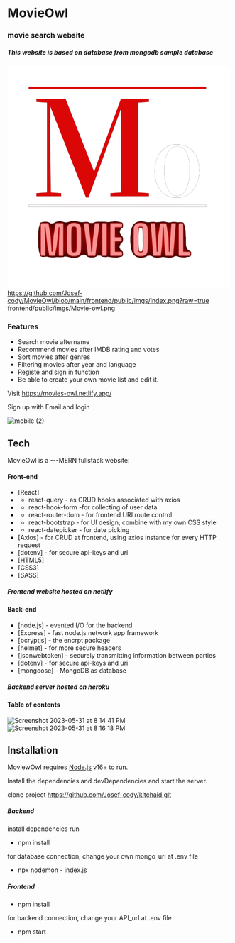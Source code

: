 # MovieOwl
 
### movie search website

##### This website is based on database from mongodb sample database
![logo](https://github.com/Josef-cody/MovieOwl/blob/main/frontend/public/imgs/Movie-owl.png?raw=true)
https://github.com/Josef-cody/MovieOwl/blob/main/frontend/public/imgs/index.png?raw=true
frontend/public/imgs/Movie-owl.png

### Features
- Search movie aftername
- Recommend movies after IMDB rating and votes
- Sort movies after genres
- Filtering movies after year and language
- Registe and sign in function
- Be able to create your own movie list and edit it.

Visit https://movies-owl.netlify.app/

Sign up with Email and login


![mobile (2)](https://github.com/Josef-cody/kitchaid/assets/85129283/31ecc762-264b-485c-aea2-303dbdf227ce)


## Tech

MovieOwl is a ---MERN fullstack website:
#### Front-end
- [React] 
- - react-query - as CRUD hooks associated with axios
- - react-hook-form  -for collecting of user data
- - react-router-dom - for frontend URI route control
- - react-bootstrap - for UI design, combine with my own CSS style
- - react-datepicker - for date picking
- [Axios] - for CRUD at frontend, using axios instance for every HTTP request
- [dotenv] - for secure api-keys and uri
- [HTML5] 
- [CSS3]
- [SASS]

##### Frontend website hosted on netlify

#### Back-end
- [node.js] - evented I/O for the backend
- [Express] - fast node.js network app framework
- [bcryptjs] - the encrpt package
- [helmet] - for more secure headers
- [jsonwebtoken] - securely transmitting information between parties
- [dotenv] - for secure api-keys and uri
- [mongoose] - MongoDB as database

##### Backend server hosted on heroku

#### Table of contents
![Screenshot 2023-05-31 at 8 14 41 PM](https://github.com/Josef-cody/kitchaid/assets/85129283/dd2f6089-ba99-4207-8ebe-f410e94ca3b5) <br/>
![Screenshot 2023-05-31 at 8 16 18 PM](https://github.com/Josef-cody/kitchaid/assets/85129283/584f2bcc-b422-4481-9e2e-7e095a7adf0f)

## Installation

MoviewOwl requires [Node.js](https://nodejs.org/) v16+ to run.

Install the dependencies and devDependencies and start the server.

clone project https://github.com/Josef-cody/kitchaid.git

##### Backend
install dependencies run
- npm install

for database connection, change your own mongo_uri at .env file
- npx nodemon - index.js

##### Frontend
- npm install

for backend connection, change your API_url at .env file

- npm start



